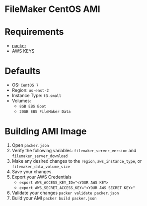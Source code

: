 # FileMaker CentOS AMI #

# Requirements #
- [packer](https://packer.io)
- AWS KEYS

# Defaults #
- OS: `CentOS 7`
- Region: `us-east-2`
- Instance Type: `t3.small`
- Volumes:
    - `8GB EBS Boot`
    - `20GB EBS FileMaker Data`

# Building AMI Image #
1. Open `packer.json`
2. Verify the following variables: `filemaker_server_version` and `filemaker_server_download`
3. Make any desired changes to the `region`, `aws_instance_type`, or `filemaker_data_volume_size`
4. Save your changes.
5. Export your AWS Credentials
    - `export AWS_ACCESS_KEY_ID="<YOUR AWS KEY>`
    - `export AWS_SECRET_ACCESS_KEY="<YOUR AWS SECRET KEY>"`
6. Validate your changes `packer validate packer.json`
7. Build your AMI `packer build packer.json`
